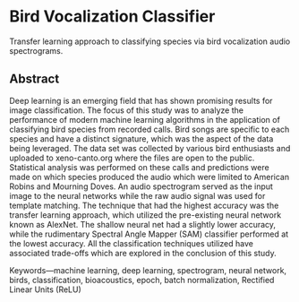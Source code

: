 # Bird Vocalization Classifier
 Transfer learning approach to classifying species via bird vocalization audio spectrograms.
 


## Abstract
Deep learning is an emerging field that has shown promising results for image classification.  The focus of this study was to analyze the performance of modern machine learning algorithms in the application of classifying bird species from recorded calls.  Bird songs are specific to each species and have a distinct signature, which was the aspect of the data being leveraged.  The data set was collected by various bird enthusiasts and uploaded to xeno-canto.org where the files are open to the public. Statistical analysis was performed on these calls and predictions were made on which species produced the audio which were limited to American Robins and Mourning Doves.  An audio spectrogram served as the input image to the neural networks while the raw audio signal was used for template matching.  The technique that had the highest accuracy was the transfer learning approach, which utilized the pre-existing neural network known as AlexNet.  The shallow neural net had a slightly lower accuracy, while the rudimentary Spectral Angle Mapper (SAM) classifier performed at the lowest accuracy.  All the classification techniques utilized have associated trade-offs which are explored in the conclusion of this study.


Keywords—machine learning, deep learning, spectrogram, neural network, birds, classification, bioacoustics, epoch, batch normalization, Rectified Linear Units (ReLU)
